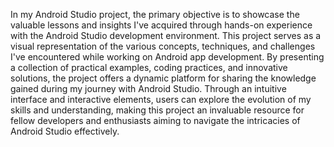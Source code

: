 In my Android Studio project, the primary objective is to showcase the valuable lessons and insights I've acquired through hands-on experience with the Android Studio development environment. This project serves as a visual representation of the various concepts, techniques, and challenges I've encountered while working on Android app development. By presenting a collection of practical examples, coding practices, and innovative solutions, the project offers a dynamic platform for sharing the knowledge gained during my journey with Android Studio. Through an intuitive interface and interactive elements, users can explore the evolution of my skills and understanding, making this project an invaluable resource for fellow developers and enthusiasts aiming to navigate the intricacies of Android Studio effectively.
